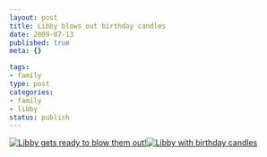 ```yaml
--- 
layout: post
title: Libby blows out birthday candles
date: 2009-07-13
published: true
meta: {}

tags: 
- family
type: post
categories: 
- family
- libby
status: publish
---
```

[![Libby gets ready to blow them out!](http://media.eick.us/2011/05/3564087304_8a7c81687b.jpg)](http://www.flickr.com/photos/19429588@N00/3564087304 "View 'Libby gets ready to blow them out!' on Flickr.com")[![Libby with birthday candles](http://media.eick.us/2011/05/3564084874_f0884363ed.jpg)](http://www.flickr.com/photos/19429588@N00/3564084874 "View 'Libby with birthday candles' on Flickr.com")
